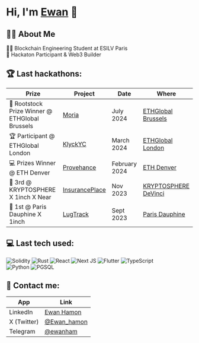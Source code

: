<h1>Hi, I'm <a href="https://www.linkedin.com/in/ewan-hamon/">Ewan</a> 👋</h1>

<h2>👨‍💻 About Me</h2>
👨‍🎓 Blockchain Engineering Student at ESILV Paris<br>🥇 Hackaton Participant & Web3 Builder

<h2>🏆 Last hackathons:</h2>

| Prize | Project | Date | Where |
| --- | --- | --- | --- |
| 🥇 Rootstock Prize Winner @ ETHGlobal Brussels | [Moria](https://ethglobal.com/showcase/moria-td3dh) | July 2024 | [ETHGlobal Brussels](https://ethglobal.com/events/brussels) |
| 🏆 Participant @ ETHGlobal London | [KlyckYC](https://ethglobal.com/showcase/klickyc-kp375) | March 2024 | [ETHGlobal London](https://ethglobal.com/) |
| 💻 Prizes Winner @ ETH Denver | [Provehance](https://devfolio.co/projects/rrrr-0de5) | February 2024 | [ETH Denver](https://www.ethdenver.com/) |
| 🥉 3rd @ KRYPTOSPHERE X 1inch X Near | [InsurancePlace](https://github.com/Ewuly/InsurancePlace) | Nov 2023 | [KRYPTOSPHERE DeVinci](https://twitter.com/KRYPTOSPHERE) |
| 🥇 1st @ Paris Dauphine X 1inch | [LugTrack](https://github.com/Ewuly/lugtrack) | Sept 2023 | [Paris Dauphine](https://dauphine.psl.eu/)

<h2> 💻 Last tech used:</h2>

![Solidity](https://img.shields.io/badge/Solidity-%23363636.svg?style=for-the-badge&logo=solidity&logoColor=white)
![Rust](https://img.shields.io/badge/Rust-000000?style=for-the-badge&logo=rust&logoColor=white)
![React](https://img.shields.io/badge/react-%2320232a.svg?style=for-the-badge&logo=react&logoColor=%2361DAFB)
![Next JS](https://img.shields.io/badge/Next-black?style=for-the-badge&logo=next.js&logoColor=white)
![Flutter](https://img.shields.io/badge/Flutter-02569B?style=for-the-badge&logo=flutter&logoColor=white)
![TypeScript](https://img.shields.io/badge/typescript-%23007ACC.svg?style=for-the-badge&logo=typescript&logoColor=white)  
![Python](https://img.shields.io/badge/python-3670A0?style=for-the-badge&logo=python&logoColor=ffdd54)
![PGSQL](https://img.shields.io/badge/PostgreSQL-316192?style=for-the-badge&logo=postgresql&logoColor=white)

<h2>🔗 Contact me:</h2>

| App | Link |
| --- | --- |
| LinkedIn | [Ewan Hamon](https://www.linkedin.com/in/ewan-hamon/) |
| X (Twitter) | [@Ewan_hamon](https://twitter.com/Ewan_hamon) |
| Telegram | [@ewanham](https://t.me/ewanham) |
